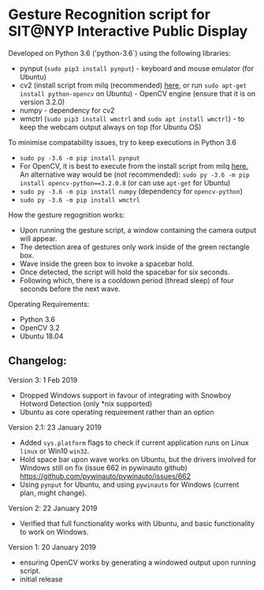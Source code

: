 # Gesture Recognition script for SIT@NYP Interactive Public Display
Developed on Python 3.6 ('python-3.6`) using the following libraries:
  - pynput (`sudo pip3 install pynput`) - keyboard and mouse emulator (for Ubuntu)
  - cv2 (install script from milq (recommended) [here,](opencv-install.sh) or run `sudo apt-get install python-opencv` on Ubuntu) - OpenCV engine (ensure that it is on version 3.2.0)
  - numpy - dependency for cv2
  - wmctrl (`sudo pip3 install wmctrl` and `sudo apt install wmctrl`) - to keep the webcam output always on top (for Ubuntu OS)
  
To minimise compatability issues, try to keep executions in Python 3.6 
- `sudo py -3.6 -m pip install pynput`
- For OpenCV, it is best to execute from the install script from milq [here.](opencv-install.sh) An alternative way would be (not recommended): `sudo py -3.6 -m pip install opencv-python==3.2.0.8` (or can use `apt-get` for Ubuntu)
- `sudo py -3.6 -m pip install numpy` (dependency for `opencv-python`)
- `sudo py -3.6 -m pip install wmctrl` 

How the gesture regognition works:
- Upon running the gesture script, a window containing the camera output will appear.
- The detection area of gestures only work inside of the green rectangle box.
- Wave inside the green box to invoke a spacebar hold.
- Once detected, the script will hold the spacebar for six seconds.
- Following which, there is a cooldown period (thread sleep) of four seconds before the next wave.

Operating Requirements:
- Python 3.6
- OpenCV 3.2
- Ubuntu 18.04

## Changelog:
Version 3: 1 Feb 2019
- Dropped Windows support in favour of integrating with Snowboy Hotword Detection (only \*nix supported)
- Ubuntu as core operating requirement rather than an option

Version 2.1: 23 January 2019
- Added `sys.platform` flags to check if current application runs on Linux `linux` or Win10 `win32`.
- Hold space bar upon wave works on Ubuntu, but the drivers involved for Windows still on fix (issue 662 in pywinauto github) https://github.com/pywinauto/pywinauto/issues/662
- Using `pynput` for Ubuntu, and using `pywinauto` for Windows (current plan, might change).

Version 2: 22 January 2019
- Verified that full functionality works with Ubuntu, and basic functionality to work on Windows.

Version 1: 20 January 2019
- ensuring OpenCV works by generating a windowed output upon running script.
- initial release

